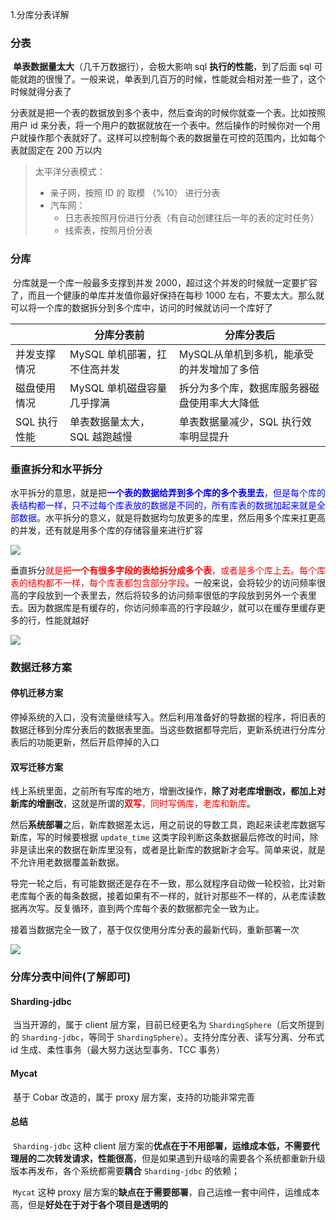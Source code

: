 1.分库分表详解

### 分表

​		**单表数据量太大**（几千万数据行），会极大影响 sql **执行的性能**，到了后面 sql 可能就跑的很慢了。一般来说，单表到几百万的时候，性能就会相对差一些了，这个时候就得分表了

​		分表就是把一个表的数据放到多个表中，然后查询的时候你就查一个表。比如按照用户 id 来分表，将一个用户的数据就放在一个表中。然后操作的时候你对一个用户就操作那个表就好了。这样可以控制每个表的数据量在可控的范围内，比如每个表就固定在 200 万以内

> 太平洋分表模式：
>
> - 亲子网，按照 ID 的 取模 （%10） 进行分表
> - 汽车网：
>   - 日志表按照月份进行分表（有自动创建往后一年的表的定时任务）
>   - 线索表，按照月份分表



### 分库

​		分库就是一个库一般最多支撑到并发 2000，超过这个并发的时候就一定要扩容了，而且一个健康的单库并发值你最好保持在每秒 1000 左右，不要太大。那么就可以将一个库的数据拆分到多个库中，访问的时候就访问一个库好了





|              | 分库分表前                   | 分库分表后                                   |
| ------------ | ---------------------------- | -------------------------------------------- |
| 并发支撑情况 | MySQL 单机部署，扛不住高并发 | MySQL从单机到多机，能承受的并发增加了多倍    |
| 磁盘使用情况 | MySQL 单机磁盘容量几乎撑满   | 拆分为多个库，数据库服务器磁盘使用率大大降低 |
| SQL 执行性能 | 单表数据量太大，SQL 越跑越慢 | 单表数据量减少，SQL 执行效率明显提升         |



### 垂直拆分和水平拆分

​		水平拆分的意思，就是把<font color=blue>**一个表的数据给弄到多个库的多个表里去**，但是每个库的表结构都一样，只不过每个库表放的数据是不同的，所有库表的数据加起来就是全部数据</font>。水平拆分的意义，就是将数据均匀放更多的库里，然后用多个库来扛更高的并发，还有就是用多个库的存储容量来进行扩容

![](C:\Adrian\学习笔记\分布式知识\4.高并发的优化(重点)\images\1.水平拆分.png)

​		垂直拆分<font color=red>就是把**一个有很多字段的表给拆分成多个表**，或者是多个库上去。每个库表的结构都不一样，每个库表都包含部分字段</font>。一般来说，会将较少的访问频率很高的字段放到一个表里去，然后将较多的访问频率很低的字段放到另外一个表里去。因为数据库是有缓存的，你访问频率高的行字段越少，就可以在缓存里缓存更多的行，性能就越好

![](C:\Adrian\学习笔记\分布式知识\4.高并发的优化(重点)\images\2.垂直拆分.png)







### 数据迁移方案

#### 停机迁移方案

​		停掉系统的入口，没有流量继续写入。然后利用准备好的导数据的程序，将旧表的数据迁移到分库分表后的数据表里面。当这些数据都导完后，更新系统进行分库分表后的功能更新，然后开启停掉的入口



#### 双写迁移方案

​		线上系统里面，之前所有写库的地方，增删改操作，**除了对老库增删改，都加上对新库的增删改**，这就是所谓的<font color=red>**双写**，同时写俩库，老库和新库</font>。

​		然后**系统部署**之后，新库数据差太远，用之前说的导数工具，跑起来读老库数据写新库，写的时候要根据 `update_time` 这类字段判断这条数据最后修改的时间，除非是读出来的数据在新库里没有，或者是比新库的数据新才会写。简单来说，就是不允许用老数据覆盖新数据。

​		导完一轮之后，有可能数据还是存在不一致，那么就程序自动做一轮校验，比对新老库每个表的每条数据，接着如果有不一样的，就针对那些不一样的，从老库读数据再次写。反复循环，直到两个库每个表的数据都完全一致为止。

​		接着当数据完全一致了，基于仅仅使用分库分表的最新代码，重新部署一次

![](C:\Adrian\学习笔记\分布式知识\4.高并发的优化(重点)\images\1.双写迁移方案.png)



### 分库分表中间件(了解即可)

#### Sharding-jdbc

​		当当开源的，属于 client 层方案，目前已经更名为 `ShardingSphere`（后文所提到的 `Sharding-jdbc`，等同于 `ShardingSphere`）。支持分库分表、读写分离、分布式 id 生成、柔性事务（最大努力送达型事务、TCC 事务）

#### Mycat

​		基于 Cobar 改造的，属于 proxy 层方案，支持的功能非常完善

#### 总结

​		`Sharding-jdbc` 这种 client 层方案的**优点在于不用部署，运维成本低，不需要代理层的二次转发请求，性能很高**，但是如果遇到升级啥的需要各个系统都重新升级版本再发布，各个系统都需要**耦合** `Sharding-jdbc` 的依赖；

​		`Mycat` 这种 proxy 层方案的**缺点在于需要部署**，自己运维一套中间件，运维成本高，但是**好处在于对于各个项目是透明的**



